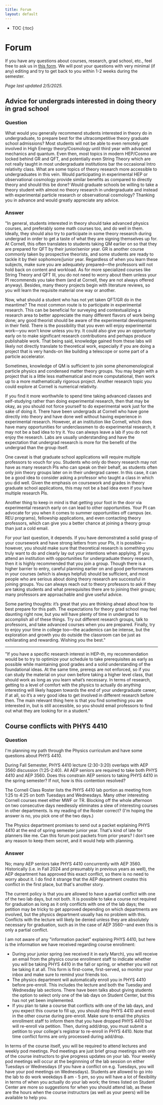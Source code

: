 ```yaml
---
title: Forum
layout: default
---
```

<link rel="stylesheet" href="/main.css">

* TOC
{:toc}

# Forum

If you have any questions about courses, research, grad school, etc., feel free to ask us in [this form](https://docs.google.com/forms/d/e/1FAIpQLSd6bn5MNtVsbdFpGqtQT8dXEhIvStyfb3S5Vak8E3XqOu7z9Q/viewform?usp=sf_link). We will post your questions with very minimal (if any) editing and try to get back to you within 1-2 weeks during the semester.

_Page last updated 2/5/2025._

## Advice for undergrads interested in doing theory in grad school
### Question
What would you generally recommend students interested in theory do in undergraduate, to prepare best for the ultracompetitive theory graduate school admissions? Most students will not be able to even remotely get involved in High Energy theory/Cosmology until third year with advanced mechanics and quantum. Even then, most topics in modern HEP/Cosmo are locked behind GR and QFT, and potentially even String Theory which are not really taught in most undergraduate institutions bar the occasional Intro relativity class. What are some topics of theory research more accessible to undergraduates in this vein. Would participating in experimental HEP or observational cosmology provide similar benefits as compared to directly theory and should this be done? Would graduate schools be willing to take a theory student with almost no theory research in undergraduate and instead with experimental particle research or observational cosmology? Thanking you in advance and would greatly appreciate any advice.

### Answer
"In general, students interested in theory should take advanced physics courses, and preferably some math courses too, and do well in them. Ideally, they should also try to participate in some theory research during undergrad in order to get a taste of what they are signing themselves up for. At Cornell, this often translates to students taking QM earlier on so that they are prepared for QFT by their junior/senior year. GR is another course commonly taken by prospective theorists, and some students are ready to tackle it by their sophomore/junior year. Regardless of when you learn these subjects, make sure you are adequately prepared—the professors will not hold back on content and workload. As for more specialized courses like String Theory and QFT III, you do not need to worry about them unless your PI recommends you take them (and at Cornell, they are not always offered anyway). Besides, many theory projects begin with literature reviews, so you will learn the requisite material one way or another.

Now, what should a student who has not yet taken QFT/GR do in the meantime? The most common route is to participate in experimental research. This can be beneficial for surveying and contextualizing a research area to better appreciate the many different flavors of work being done; any good theorist should be aware of the experimental developments in their field. There is the possibility that you even will enjoy experimental work—you won’t know unless you try. It could also give you an opportunity early on to make significant research contributions and perhaps produce publishable work. That being said, knowledge gained from these labs will likely not directly translate to theoretical work, especially if you are doing a project that is very hands-on like building a telescope or some part of a particle accelerator.

Sometimes, knowledge of QM is sufficient to join some phenomenological particle physics and condensed matter theory groups. You may begin with a project that is a little less mathematical and more computational, then work up to a more mathematically rigorous project. Another research topic you could explore at Cornell is numerical relativity.

If you find it more worthwhile to spend time taking advanced classes and self-studying rather than doing experimental research, then that may be okay, as you should not force yourself to do experimental work just for the sake of doing it. There have been undergrads at Cornell who have gone directly into theory and have done well without having experience in experimental research. However, at an institution like Cornell, which does have many opportunities for underclassmen to do experimental research, it may not be a bad idea to try it. You can always leave a lab if you do not enjoy the research. Labs are usually understanding and have the expectation that undergrad research is more for the benefit of the undergrad than the group itself.

One caveat is that graduate school applications will require multiple professors to vouch for you. Students who only do theory research may not have as many research PIs who can speak on their behalf, as students often only join theory groups later on in their undergrad career. In this case, it can be a good idea to consider asking a professor who taught a class in which you did well. Given the emphasis on coursework and grades in theory graduate school applications, this may not be a bad idea even if you have multiple research PIs.

Another thing to keep in mind is that getting your foot in the door via experimental research early on can lead to other opportunities. Your PI can advocate for you when it comes to summer opportunities off campus (ex. REU programs), fellowship applications, and even contacting theory professors, which can give you a better chance at joining a theory group than just a cold email.

For your last question, it depends. If you have demonstrated a solid grasp of your coursework and have strong letters from your PIs, it is possible—however, you should make sure that theoretical research is something you truly want to do and clearly lay out your intentions when applying. If you attend an institution with opportunities for undergraduate theory research, then it is highly recommended that you join a group. Though there is a higher barrier to entry, careful planning earlier on and good performances in your courses (which is always helpful) should be sufficient, and most people who are serious about doing theory research are successful in joining groups. You can always reach out to theory professors to ask if they are taking students and what prerequisites there are to joining their groups; many professors are approachable and give useful advice.

Some parting thoughts: it’s great that you are thinking ahead about how to best prepare for this path. The expectations for theory grad school may feel daunting right now, but you will have plenty of time in undergrad to accomplish all of these things. Try out different research groups, talk to professors, and take advanced courses when you are prepared. Finally, try to enjoy your time in college too—the academics can be intense, but the exploration and growth you do outside the classroom can be just as exhilarating and rewarding. Wishing you the best."

---

"If you have a specific research interest in HEP-th, my recommendation would be to try to optimize your schedule to take prerequisites as early as possible while maintaining good grades and a solid understanding of the foundational ideas. At the same time, prereqs are not enforced, so if you can study the material on your own before taking a higher level class, that should work as long as you learn what’s necessary. In terms of research, getting to a level of comfort with the physics to actually do anything interesting will likely happen towards the end of your undergraduate career, if at all, so it’s a very good idea to get involved in different research before then. The main relevant thing here is that you find something you are interested in, but is still accessible, so you should email professors to find out what they are looking for in a student."

## Course conflicts with PHYS 4410
### Question
I'm planning my path through the Physics curriculum and have some questions about PHYS 4410.

During Fall Semester, PHYS 4410 lecture (2:30-3:20) overlaps with AEP 3560 discussion (1:25-2:40). All AEP seniors are required to take both PHYS 4410 and AEP 3560. Does this constrain AEP seniors to taking PHYS 4410 in the spring semester? If not, how is this contention resolved?

The Cornell Class Roster lists the PHYS 4410 lab portion as meeting from 1:25 to 4:25 on both Tuesdays and Wednesdays. Many other interesting Cornell courses meet either MWF or TR. Blocking off the whole afternoon on two consecutive days needlessly eliminates a slew of interesting courses in other departments. Is my reading of the Roster correct? (I'm hoping the answer is no, you pick one of the two days.)

The Physics department promises to send out a packet explaining PHYS 4410 at the end of spring semester junior year. That's kind of late for planners like me. Can this forum post packets from prior years? I don't see any reason to keep them secret, and it would help with planning.

### Answer
No; many AEP seniors take PHYS 4410 concurrently with AEP 3560. Historically (i.e. in Fall 2024 and presumably in previous years as well), the AEP department has approved this exact conflict, so there is no need to worry about it. I do find it strange that the AEP department _creates_ this conflict in the first place, but that's another story.

The current policy is that you are allowed to have a partial conflict with one of the two lab days, but not both. It is possible to take a course not required for graduation as long as it only conflicts with one of the lab days; the petition may be tricky to get approved depending on which departments are involved, but the physics department usually has no problem with this. Conflicts with the lecture will likely be denied unless they are absolutely necessary for graduation, such as in the case of AEP 3560--and even this is only a partial conflict.

I am not aware of any "information packet" explaining PHYS 4410, but here is the information we have received regarding course enrollment:
- During your junior spring (we received it in early March), you will receive an email from the physics course enrollment staff to indicate whether you will be taking PHYS 4410 in the fall or spring, or whether you will not be taking it at all. This form is first-come, first-served, so monitor your inbox and make sure to remind your friends too.
- The physics department will automatically enroll you in PHYS 4410 before pre-enroll. This includes the lecture and both the Tuesday and Wednesday lab sections. There have been talks about giving students the option to select only one of the lab days on Student Center, but this has not yet been implemented.
- If you plan to take a course that conflicts with one of the lab days, and you expect this course to fill up, you should drop PHYS 4410 and enroll in the other course during pre-enroll. Make sure to email the physics enrollment staff to inform them that you have dropped PHYS 4410 but will re-enroll via petition. Then, during add/drop, you must submit a petition to your college's registrar to re-enroll in PHYS 4410. Note that time conflict forms are only processed during add/drop.

In terms of the course itself, you will be required to attend lectures and weekly pod meetings. Pod meetings are just brief group meetings with one of the course instructors to give progress updates on your lab. Your weekly pod meetings will occur at the beginnning of the lab session on either Tuesdays or Wednesdays (if you have a conflict on e.g. Tuesdays, you will have your pod meetings on Wednesdays). Students are allowed to go into the lab to do work weekdays 8 am - 5 pm, so you will have a lot of flexibility in terms of when you actually do your lab work; the times listed on Student Center are more so suggestions for when you should attend lab, as these are the hours when the course instructors (as well as your peers) will be available to help you.
